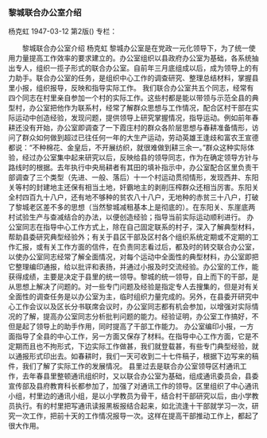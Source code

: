 ### 黎城联合办公室介绍
杨克虹
1947-03-12
第2版()
专栏：

　　黎城联合办公室介绍
    杨克虹
    黎城办公室是在党政一元化领导下，为了统一使用力量提高工作效率的要求建立的。办公室组织以县政府办公室为基础，各系统抽出专人，组织一揽子形式的联合办公室。自前年三月底组成以后，成为领导上的有力助手。联合办公室的任务，是组织中心工作的调查研究、整理总结材料，掌握县里小报，组织报导，反映和指导实际工作。
    我们联合办公室共五个同志，经常有四个同志在村里亲自参加一个村的实际工作。这些村都是能以带领与示范全县的典型村，办公室把他作为联系村，经常了解群众思想与工作情况，配合区村干部在实际运动中创造经验，发现问题，提供领导上研究掌握情况，指导运动。例如前年春耕还没有开始，办公室即调查了一下霞庄村的群众各阶层思想与春耕准备情形，访问了群众如何做到超过已往任何一年的大生产运动，劳动英雄王逢歧和富农王宣德都说：“不种棉花、金皇后，不开展纺织，就很难做到耕三余一。”群众这种实际体验，经过办公室集中起来研究以后，反映给县的领导同志，作为在确定领导方针与路线时的根据。去年执行中央局耕者有其田的填补指示中，办公室配合区里负责干部调查了三个类型（先进、一般、落后）十一个村运动贯彻情形，发现西井、东阳关等村的封建地主还保有相当土地，奸霸地主的剥削压榨群众还相当厉害。东阳关全村四百九十八户，还有地不够种的贫农八十八户，无地种的赤贫三十八户，打破了黎城老区差不多的思想（当然黎城减租基本上是彻底的）。在东阳关、东崖底两村试验生产与查减结合的办法，以便创造经验；指导当前实际运动顺利进行。
    办公室同志在指导中心工作方式上，除在自己固定联系的村子，深入了解典型材料，帮助县委研究典型经验外；有关于县区干部及区村各个组织系统定期或不定期的工作汇报，或有关工作方面的信件，在负责同志看过后，都及时的转交联合办公室，以使办公室同志经常了解全面情况，对每个运动中全面性的典型材料，办公室即把它整理编印通报，给以批评和表扬，并通过小报及时交流经验。办公室的工作，能获得成绩，主要是决定于县里的统一领导。黎城的统一领导，自上而下的干部，是从思想上解决了问题的。对一些专门问题及经验是指定专人去搜集的，但是对有关全面性的调查任务是以办公室为主，临时组织力量完成的。另外，在县委开研究中心工作会议以及区长分书联席会议时，办公室同志都有机会参加，以增强对实际情况的了解，提高办公室同志分析批判问题的能力。经验证明，办公室工作搞好，不但是起了领导上的助手作用，同时提高了干部工作能力。
    办公室编印小报，一方面指导了全县的中心工作，另一方面又保存了材料。在指导中心工作方面，它是不定期而且也不拘形式，下边实际工作做甚，我们就登载甚，有些专门典型经验，就以通报形式印出去。如春耕时，我们一天可收到二十七件稿子，根据下边写来的稿件，我们了解了实际工作的发展情况。
    县里过去是联合办公室领导区村通讯工作，去年春县里整顿通讯组织时，又以联合办公室为基础，组成通讯委员会，县委宣传部及县府教育科长都参加了，加强了对通讯工作的领导。区里组织了中心通讯小组，村里边的通讯小组，是以小学教员为骨干，结合村干部研究以后，由小学教员执行。有的村里把写通讯读报黑板报结合起来，如北流逢十干部就学习一次，研究一次工作，把前十天的工作情况报导一次。这样在提高干部推动工作上，都起了很大作用。
